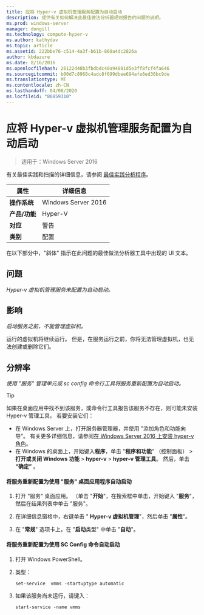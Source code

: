```yaml
---
title: 应将 Hyper-v 虚拟机管理服务配置为自动启动
description: 提供有关如何解决此最佳做法分析器规则报告的问题的说明。
ms.prod: windows-server
manager: dongill
ms.technology: compute-hyper-v
ms.author: kathydav
ms.topic: article
ms.assetid: 222bbe76-c514-4a3f-b61b-860a4dc2826a
author: kbdazure
ms.date: 8/16/2016
ms.openlocfilehash: 26122d40b3fbdbdc40a94801d5e3ff8fcf4fa646
ms.sourcegitcommit: b00d7c8968c4adc8f699dbee694afe6ed36bc9de
ms.translationtype: MT
ms.contentlocale: zh-CN
ms.lasthandoff: 04/08/2020
ms.locfileid: "80859310"
---
```

# <a name="the-hyper-v-virtual-machine-management-service-should-be-configured-to-start-automatically"></a>应将 Hyper-v 虚拟机管理服务配置为自动启动

>适用于：Windows Server 2016

有关最佳实践和扫描的详细信息，请参阅 [最佳实践分析程序](https://go.microsoft.com/fwlink/?LinkId=122786)。  
  
|属性|详细信息|  
|-|-|  
|**操作系统**|Windows Server 2016|  
|**产品/功能**|Hyper-V|  
|**对应**|警告|  
|**类别**|配置|  

在以下部分中，"斜体" 指示在此问题的最佳做法分析器工具中出现的 UI 文本。

## <a name="issue"></a>问题  
  
*Hyper-v 虚拟机管理服务未配置为自动启动。*  
  
## <a name="impact"></a>影响  
  
*启动服务之前，不能管理虚拟机。*  
  
运行的虚拟机将继续运行。 但是，在服务运行之前，你将无法管理虚拟机，也无法创建或删除它们。  
  
## <a name="resolution"></a>分辨率  
  
*使用 "服务" 管理单元或 sc config 命令行工具将服务重新配置为自动启动。*  
  
> [!TIP]  
> 如果在桌面应用中找不到该服务，或命令行工具报告该服务不存在，则可能未安装 Hyper-v 管理工具。 若要安装它们：  
>   
> - 在 Windows Server 上，打开服务器管理器，并使用 "添加角色和功能向导"。 有关更多详细信息，请参阅[在 Windows Server 2016 上安装 hyper-v 角色](../get-started/Install-the-Hyper-V-role-on-Windows-Server.md)。  
> - 在 Windows 的桌面上，开始键入**程序**，单击 "**程序和功能**" （控制面板） >**打开或关闭 Windows 功能** > **hyper-v** > **hyper-v 管理工具**。 然后，单击 **“确定”** 。  
  
#### <a name="to-reconfigure-the-service-to-start-automatically-using-the-services-desktop-app"></a>将服务重新配置为使用 "服务" 桌面应用程序自动启动  
  
1.  打开 "服务" 桌面应用。 （单击 "**开始**"，在搜索框中单击，开始键入 "**服务**"，然后在结果列表中单击 "服务"。  
  
2.  在详细信息窗格中，右键单击 " **Hyper-v 虚拟机管理**"，然后单击 "**属性**"。  
  
3.  在 "**常规**" 选项卡上，在 "**启动**类型" 中单击 "**自动**"。  
  
#### <a name="to-reconfigure-the-service-to-start-automatically-using-the-sc-config-command"></a>将服务重新配置为使用 SC Config 命令自动启动  
  
1.  打开 Windows PowerShell。  
  
2.  类型：  
  
    ```  
    set-service  vmms -startuptype automatic  
    ```  
  
3.  如果该服务尚未运行，请键入：  
  
    ```  
    start-service -name vmms  
    ```  
  


